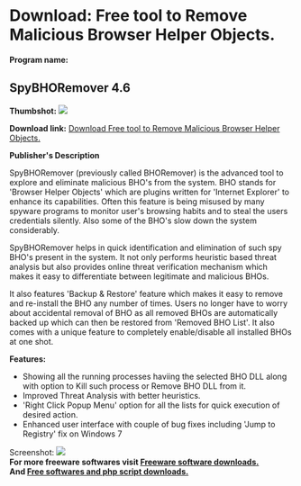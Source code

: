# Download: Free tool to Remove Malicious Browser Helper Objects. 

**Program name:**

## SpyBHORemover 4.6

  
**Thumbshot:** ![](http://www.freewarefiles.com/screenshot/spybhoremvr_md.jpg)   
  
**Download link:** [Download Free tool to Remove Malicious Browser Helper Objects. ](http://freesoftwares.boysofts.com/SpyBHORemover_program_51390.html)  
  


**Publisher's Description**  
  


SpyBHORemover (previously called BHORemover) is the advanced tool to explore and eliminate malicious BHO's from the system. BHO stands for 'Browser Helper Objects' which are plugins written for 'Internet Explorer' to enhance its capabilities. Often this feature is being misused by many spyware programs to monitor user's browsing habits and to steal the users credentials silently. Also some of the BHO's slow down the system considerably. 

SpyBHORemover helps in quick identification and elimination of such spy BHO's present in the system. It not only performs heuristic based threat analysis but also provides online threat verification mechanism which makes it easy to differentiate between legitimate and malicious BHOs.

It also features 'Backup & Restore' feature which makes it easy to remove and re-install the BHO any number of times. Users no longer have to worry about accidental removal of BHO as all removed BHOs are automatically backed up which can then be restored from 'Removed BHO List'. It also comes with a unique feature to completely enable/disable all installed BHOs at one shot.

**Features:**

  * Showing all the running processes haviing the selected BHO DLL along with option to Kill such process or Remove BHO DLL from it. 
  * Improved Threat Analysis with better heuristics. 
  * 'Right Click Popup Menu' option for all the lists for quick execution of desired action. 
  * Enhanced user interface with couple of bug fixes including 'Jump to Registry' fix on Windows 7 

  
  
Screenshot: ![](http://www.freewarefiles.com/screenshot/spybhoremvr.jpg)   
**For more freeware softwares visit [Freeware software downloads.](http://freesoftwares.boysofts.com/)**   
**And [Free softwares and php script downloads.](http://www.boysofts.com/)**
